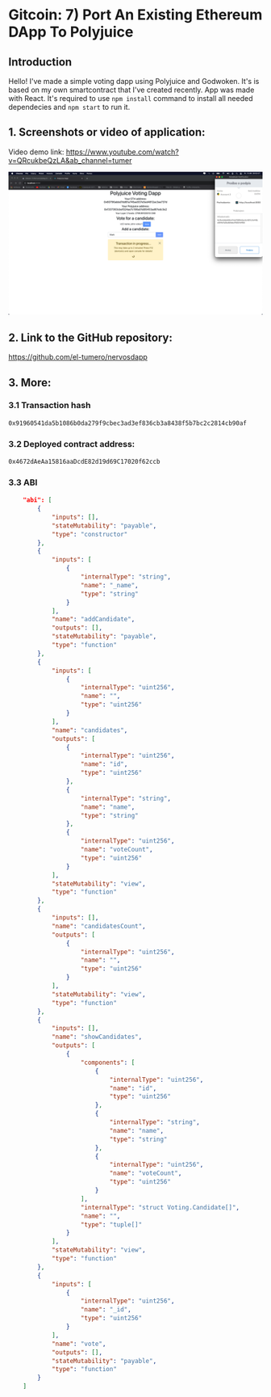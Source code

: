 # Gitcoin: 7) Port An Existing Ethereum DApp To Polyjuice

## Introduction
Hello! I've made a simple voting dapp using Polyjuice and Godwoken. It's is based on my own smartcontract that I've created recently. App was made with React. It's required to use `npm install` command to install all needed dependecies and `npm start` to run it.   

## 1. Screenshots or video of application:
Video demo link: https://www.youtube.com/watch?v=QRcukbeQzLA&ab_channel=tumer

![](1screenshot.png)

## 2. Link to the GitHub repository:
https://github.com/el-tumero/nervosdapp

## 3. More:
### 3.1 Transaction hash
```sh
0x91960541da5b1086b0da279f9cbec3ad3ef836cb3a8438f5b7bc2c2814cb90af
```
### 3.2 Deployed contract address:
```sh
0x4672dAeAa15816aaDcdE82d19d69C17020f62ccb
```
### 3.3 ABI
```json
    "abi": [
        {
            "inputs": [],
            "stateMutability": "payable",
            "type": "constructor"
        },
        {
            "inputs": [
                {
                    "internalType": "string",
                    "name": "_name",
                    "type": "string"
                }
            ],
            "name": "addCandidate",
            "outputs": [],
            "stateMutability": "payable",
            "type": "function"
        },
        {
            "inputs": [
                {
                    "internalType": "uint256",
                    "name": "",
                    "type": "uint256"
                }
            ],
            "name": "candidates",
            "outputs": [
                {
                    "internalType": "uint256",
                    "name": "id",
                    "type": "uint256"
                },
                {
                    "internalType": "string",
                    "name": "name",
                    "type": "string"
                },
                {
                    "internalType": "uint256",
                    "name": "voteCount",
                    "type": "uint256"
                }
            ],
            "stateMutability": "view",
            "type": "function"
        },
        {
            "inputs": [],
            "name": "candidatesCount",
            "outputs": [
                {
                    "internalType": "uint256",
                    "name": "",
                    "type": "uint256"
                }
            ],
            "stateMutability": "view",
            "type": "function"
        },
        {
            "inputs": [],
            "name": "showCandidates",
            "outputs": [
                {
                    "components": [
                        {
                            "internalType": "uint256",
                            "name": "id",
                            "type": "uint256"
                        },
                        {
                            "internalType": "string",
                            "name": "name",
                            "type": "string"
                        },
                        {
                            "internalType": "uint256",
                            "name": "voteCount",
                            "type": "uint256"
                        }
                    ],
                    "internalType": "struct Voting.Candidate[]",
                    "name": "",
                    "type": "tuple[]"
                }
            ],
            "stateMutability": "view",
            "type": "function"
        },
        {
            "inputs": [
                {
                    "internalType": "uint256",
                    "name": "_id",
                    "type": "uint256"
                }
            ],
            "name": "vote",
            "outputs": [],
            "stateMutability": "payable",
            "type": "function"
        }
    ]
```
